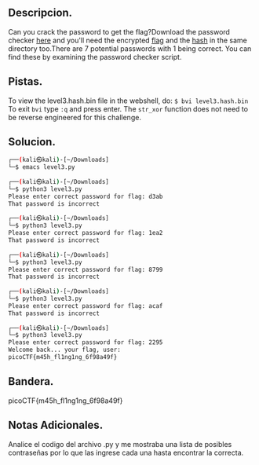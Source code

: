 ## Descripcion.
Can you crack the password to get the flag?Download the password checker [here](https://artifacts.picoctf.net/c/18/level3.py) and you'll need the encrypted [flag](https://artifacts.picoctf.net/c/18/level3.flag.txt.enc) and the [hash](https://artifacts.picoctf.net/c/18/level3.hash.bin) in the same directory too.There are 7 potential passwords with 1 being correct. You can find these by examining the password checker script.

## Pistas.
To view the level3.hash.bin file in the webshell, do: `$ bvi level3.hash.bin`
To exit `bvi` type `:q` and press enter.
The `str_xor` function does not need to be reverse engineered for this challenge.

## Solucion.
``` bash
┌──(kali㉿kali)-[~/Downloads]
└─$ emacs level3.py  
                                                                                                                                                           
┌──(kali㉿kali)-[~/Downloads]
└─$ python3 level3.py
Please enter correct password for flag: d3ab
That password is incorrect
                                                                                                                                                           
┌──(kali㉿kali)-[~/Downloads]
└─$ python3 level3.py
Please enter correct password for flag: 1ea2
That password is incorrect
                                                                                                                                                           
┌──(kali㉿kali)-[~/Downloads]
└─$ python3 level3.py
Please enter correct password for flag: 8799
That password is incorrect
                                                                                                                                                           
┌──(kali㉿kali)-[~/Downloads]
└─$ python3 level3.py
Please enter correct password for flag: acaf
That password is incorrect
                                                                                                                                                           
┌──(kali㉿kali)-[~/Downloads]
└─$ python3 level3.py
Please enter correct password for flag: 2295
Welcome back... your flag, user:
picoCTF{m45h_fl1ng1ng_6f98a49f}

```

## Bandera.
picoCTF{m45h_fl1ng1ng_6f98a49f}

## Notas Adicionales.
Analice el codigo del archivo .py y me mostraba una lista de posibles contraseñas por lo que las ingrese cada una hasta encontrar la correcta.

